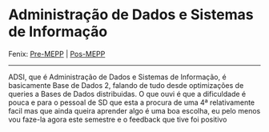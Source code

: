 # Administração de Dados e Sistemas de Informação

Fenix: [Pre-MEPP](https://fenix.tecnico.ulisboa.pt/cursos/meic-a/disciplina-curricular/283003985068086) | [Pos-MEPP](https://fenix.tecnico.ulisboa.pt/cursos/meic-a/disciplina-curricular/1971853845332819)

---
ADSI, que é Administração de Dados e Sistemas de Informação, é basicamente Base de Dados 2, falando de tudo desde optimizações de queries a Bases de Dados distribuidas. O que ouvi é que a dificuldade é pouca e para o pessoal de SD que esta a procura de uma 4ª relativamente facil mas que ainda queira aprender algo é uma boa escolha, eu pelo menos vou faze-la agora este semestre e o feedback que tive foi positivo
